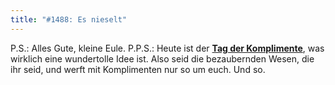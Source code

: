 ```yaml
---
title: "#1488: Es nieselt"
---
```


P.S.:
Alles Gute, kleine Eule.
P.P.S.:
Heute ist der <a href="http://www.fonflatter.de/kalender"><strong>Tag der Komplimente</strong></a>, was wirklich eine wundertolle Idee ist. Also seid die bezaubernden Wesen, die ihr seid, und werft mit Komplimenten nur so um euch.
Und so.
